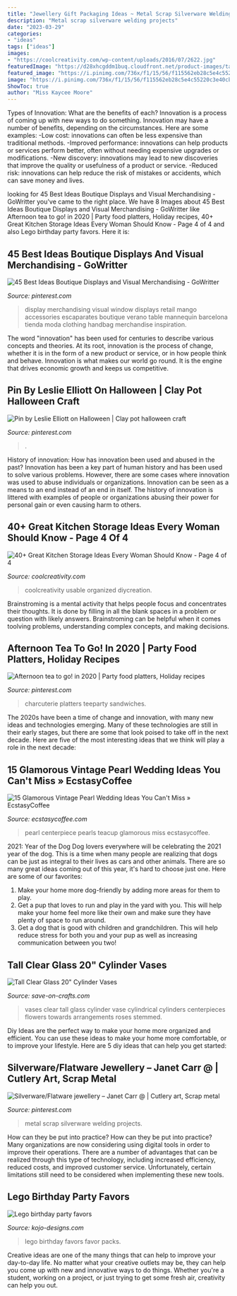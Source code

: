 ```yaml
---
title: "Jewellery Gift Packaging Ideas ~ Metal Scrap Silverware Welding Projects"
description: "Metal scrap silverware welding projects"
date: "2023-03-29"
categories:
- "ideas"
tags: ["ideas"]
images:
- "https://coolcreativity.com/wp-content/uploads/2016/07/2622.jpg"
featuredImage: "https://d28xhcgddm1buq.cloudfront.net/product-images/tall-vases-clear-glass-cylinder-6x20-vases-4.jpg"
featured_image: "https://i.pinimg.com/736x/f1/15/56/f115562eb28c5e4c55220c3e40cb7aeb.jpg"
image: "https://i.pinimg.com/736x/f1/15/56/f115562eb28c5e4c55220c3e40cb7aeb.jpg"
ShowToc: true
author: "Miss Kaycee Moore"
---
```



Types of Innovation: What are the benefits of each?
Innovation is a process of coming up with new ways to do something. Innovation may have a number of benefits, depending on the circumstances. Here are some examples: 
-Low cost: innovations can often be less expensive than traditional methods.
-Improved performance: innovations can help products or services perform better, often without needing expensive upgrades or modifications.
-New discovery: innovations may lead to new discoveries that improve the quality or usefulness of a product or service.
-Reduced risk: innovations can help reduce the risk of mistakes or accidents, which can save money and lives.

	

		
looking for 45 Best Ideas Boutique Displays and Visual Merchandising - GoWritter you've came to the right place. We have 8 Images about 45 Best Ideas Boutique Displays and Visual Merchandising - GoWritter like Afternoon tea to go! in 2020 | Party food platters, Holiday recipes, 40+ Great Kitchen Storage Ideas Every Woman Should Know - Page 4 of 4 and also Lego birthday party favors. Here it is:
		
    
## 45 Best Ideas Boutique Displays And Visual Merchandising - GoWritter

<img loading=lazy src="https://i.pinimg.com/736x/f1/15/56/f115562eb28c5e4c55220c3e40cb7aeb.jpg" onerror="this.onerror=null;this.src='https://tse1.mm.bing.net/th?id=OIP.l06ohzcCz7yU8Yq0lLUVmwHaLG&amp;pid=15.1';" alt="45 Best Ideas Boutique Displays and Visual Merchandising - GoWritter">

_Source: pinterest.com_

>display merchandising visual window displays retail mango accessories escaparates boutique verano table mannequin barcelona tienda moda clothing handbag merchandise inspiration. 

	

The word "innovation" has been used for centuries to describe various concepts and theories. At its root, innovation is the process of change, whether it is in the form of a new product or service, or in how people think and behave. Innovation is what makes our world go round. It is the engine that drives economic growth and keeps us competitive.

    
## Pin By Leslie Elliott On Halloween | Clay Pot Halloween Craft

<img loading=lazy src="https://i.pinimg.com/736x/82/8b/42/828b425264622c675ef84b5e7fd30914.jpg" onerror="this.onerror=null;this.src='https://tse1.mm.bing.net/th?id=OIP.sWRxCGPyTDqW9XPTBpNNiAHaL-&amp;pid=15.1';" alt="Pin by Leslie Elliott on Halloween | Clay pot halloween craft">

_Source: pinterest.com_

>. 

	

History of innovation: How has innovation been used and abused in the past?
Innovation has been a key part of human history and has been used to solve various problems. However, there are some cases where innovation was used to abuse individuals or organizations. Innovation can be seen as a means to an end instead of an end in itself. The history of innovation is littered with examples of people or organizations abusing their power for personal gain or even causing harm to others.

    
## 40+ Great Kitchen Storage Ideas Every Woman Should Know - Page 4 Of 4

<img loading=lazy src="https://coolcreativity.com/wp-content/uploads/2016/07/2622.jpg" onerror="this.onerror=null;this.src='https://tse4.mm.bing.net/th?id=OIP.A6fXf6CusskIyK63w01lpQHaMS&amp;pid=15.1';" alt="40+ Great Kitchen Storage Ideas Every Woman Should Know - Page 4 of 4">

_Source: coolcreativity.com_

>coolcreativity usable organized diycreation. 

	

Brainstroming is a mental activity that helps people focus and concentrates their thoughts. It is done by filling in all the blank spaces in a problem or question with likely answers. Brainstroming can be helpful when it comes toolving problems, understanding complex concepts, and making decisions.

    
## Afternoon Tea To Go! In 2020 | Party Food Platters, Holiday Recipes

<img loading=lazy src="https://i.pinimg.com/736x/a3/39/1a/a3391aba46df2aa642211936eaa191d3.jpg" onerror="this.onerror=null;this.src='https://tse3.mm.bing.net/th?id=OIP.hsUPqn1p8Att9LO3o3WIngHaJ3&amp;pid=15.1';" alt="Afternoon tea to go! in 2020 | Party food platters, Holiday recipes">

_Source: pinterest.com_

>charcuterie platters teeparty sandwiches. 

	

The 2020s have been a time of change and innovation, with many new ideas and technologies emerging. Many of these technologies are still in their early stages, but there are some that look poised to take off in the next decade. Here are five of the most interesting ideas that we think will play a role in the next decade:

    
## 15 Glamorous Vintage Pearl Wedding Ideas You Can&#039;t Miss » EcstasyCoffee

<img loading=lazy src="https://i1.wp.com/www.ecstasycoffee.com/wp-content/uploads/2016/11/vintage-teacup-and-pearls-wedding-centerpiece.jpg?resize=564%2C846" onerror="this.onerror=null;this.src='https://tse2.mm.bing.net/th?id=OIP.8Yfd9O_muYf5NBbhWr4r9AHaLH&amp;pid=15.1';" alt="15 Glamorous Vintage Pearl Wedding Ideas You Can&#039;t Miss » EcstasyCoffee">

_Source: ecstasycoffee.com_

>pearl centerpiece pearls teacup glamorous miss ecstasycoffee. 

	

2021: Year of the Dog
Dog lovers everywhere will be celebrating the 2021 year of the dog. This is a time when many people are realizing that dogs can be just as integral to their lives as cars and other animals. There are so many great ideas coming out of this year, it's hard to choose just one. Here are some of our favorites: 
1) Make your home more dog-friendly by adding more areas for them to play.
2) Get a pup that loves to run and play in the yard with you. This will help make your home feel more like their own and make sure they have plenty of space to run around. 
3) Get a dog that is good with children and grandchildren. This will help reduce stress for both you and your pup as well as increasing communication between you two!

    
## Tall Clear Glass 20&quot; Cylinder Vases

<img loading=lazy src="https://d28xhcgddm1buq.cloudfront.net/product-images/tall-vases-clear-glass-cylinder-6x20-vases-4.jpg" onerror="this.onerror=null;this.src='https://tse3.mm.bing.net/th?id=OIP._LoFmbwXemIKLSm4CtnwOQHaNl&amp;pid=15.1';" alt="Tall Clear Glass 20&quot; Cylinder Vases">

_Source: save-on-crafts.com_

>vases clear tall glass cylinder vase cylindrical cylinders centerpieces flowers towards arrangements roses stemmed. 

	

Diy Ideas are the perfect way to make your home more organized and efficient. You can use these ideas to make your home more comfortable, or to improve your lifestyle. Here are 5 diy ideas that can help you get started: 

    
## Silverware/Flatware Jewellery – Janet Carr @ | Cutlery Art, Scrap Metal

<img loading=lazy src="https://i.pinimg.com/736x/e7/16/4e/e7164e7a1ef2b33502901e7cfaad6ef1.jpg" onerror="this.onerror=null;this.src='https://tse3.mm.bing.net/th?id=OIP.hHqxZYPSd33euXUOodwUNAHaKX&amp;pid=15.1';" alt="Silverware/Flatware jewellery – Janet Carr @ | Cutlery art, Scrap metal">

_Source: pinterest.com_

>metal scrap silverware welding projects. 

	

How can they be put into practice?
How can they be put into practice? Many organizations are now considering using digital tools in order to improve their operations.  There are a number of advantages that can be realized through this type of technology, including increased efficiency, reduced costs, and improved customer service. Unfortunately, certain limitations still need to be considered when implementing these new tools.

    
## Lego Birthday Party Favors

<img loading=lazy src="http://kojo-designs.com/wp-content/uploads/2014/08/IMG_9092.jpg" onerror="this.onerror=null;this.src='https://tse1.mm.bing.net/th?id=OIP.ujipHh0dAF8q9s5HeZujEwHaHa&amp;pid=15.1';" alt="Lego birthday party favors">

_Source: kojo-designs.com_

>lego birthday favors favor packs. 

	

Creative ideas are one of the many things that can help to improve your day-to-day life. No matter what your creative outlets may be, they can help you come up with new and innovative ways to do things. Whether you're a student, working on a project, or just trying to get some fresh air, creativity can help you out.

